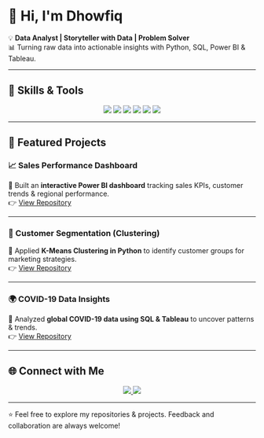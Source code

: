 # 👋 Hi, I'm Dhowfiq

💡 **Data Analyst | Storyteller with Data | Problem Solver**  
📊 Turning raw data into actionable insights with Python, SQL, Power BI & Tableau.  

---

## 🔧 Skills & Tools  

<p align="center">
  <img src="https://img.shields.io/badge/Python-3776AB?style=for-the-badge&logo=python&logoColor=white"/> 
  <img src="https://img.shields.io/badge/SQL-00599C?style=for-the-badge&logo=postgresql&logoColor=white"/> 
  <img src="https://img.shields.io/badge/Excel-217346?style=for-the-badge&logo=microsoft-excel&logoColor=white"/> 
  <img src="https://img.shields.io/badge/PowerBI-F2C811?style=for-the-badge&logo=powerbi&logoColor=black"/> 
  <img src="https://img.shields.io/badge/Tableau-E97627?style=for-the-badge&logo=tableau&logoColor=white"/> 
  <img src="https://img.shields.io/badge/Git-F05032?style=for-the-badge&logo=git&logoColor=white"/>
</p>

---

## 📂 Featured Projects  

### 📈 Sales Performance Dashboard  
🔹 Built an **interactive Power BI dashboard** tracking sales KPIs, customer trends & regional performance.  
👉 [View Repository](#)  

---

### 🛒 Customer Segmentation (Clustering)  
🔹 Applied **K-Means Clustering in Python** to identify customer groups for marketing strategies.  
👉 [View Repository](#)  

---

### 🌍 COVID-19 Data Insights  
🔹 Analyzed **global COVID-19 data using SQL & Tableau** to uncover patterns & trends.  
👉 [View Repository](#)  

---



## 🌐 Connect with Me  

<p align="center">
  <a href="https://www.linkedin.com/in/dhowfiq/" target="_blank">
    <img src="https://img.shields.io/badge/LinkedIn-0A66C2?style=for-the-badge&logo=linkedin&logoColor=white"/>
  </a>
  <a href="mailto:dhowfiq786@gmail.com">
    <img src="https://img.shields.io/badge/Email-D14836?style=for-the-badge&logo=gmail&logoColor=white"/>
  </a>
</p>

---

⭐️ Feel free to explore my repositories & projects. Feedback and collaboration are always welcome!
